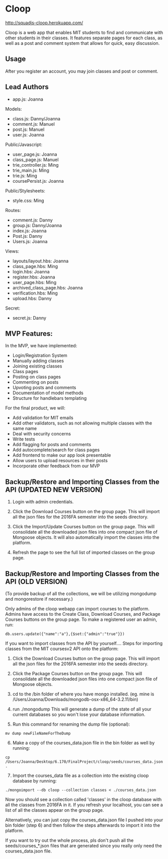 # Cloop

http://squadjs-cloop.herokuapp.com/

Cloop is a web app that enables MIT students to find and communicate with other students in their classes. It features separate pages for each class, as well as a post and comment system that allows for quick, easy discussion.

## Usage

After you register an account, you may join classes and post or comment.

## Lead Authors

- app.js: Joanna

Models:
- class.js: Danny/Joanna
- comment.js: Manuel
- post.js: Manuel
- user.js: Joanna

Public/Javascript:
- user_page.js: Joanna
- class_page.js: Manuel
- trie_controller.js: Ming
- trie_main.js: Ming
- trie.js: Ming
- coursePersist.js: Joanna

Public/Stylesheets:
- style.css: Ming

Routes:
- comment.js: Danny
- group.js: Danny/Joanna
- index.js: Joanna
- Post.js: Danny
- Users.js: Joanna

Views:
- layouts/layout.hbs: Joanna
- class_page.hbs: Ming
- login.hbs: Joanna
- register.hbs: Joanna
- user_page.hbs: Ming
- archived_class_page.hbs: Joanna
- verification.hbs: Ming
- upload.hbs: Danny

Secret:
- secret.js: Danny

## MVP Features:

In the MVP, we have implemented:
- Login/Registration System
- Manually adding classes
- Joining existing classes
- Class pages
- Posting on class pages
- Commenting on posts
- Upvoting posts and comments
- Documentation of model methods
- Structure for handlebars templating

For the final product, we will:
- Add validation for MIT emails
- Add other validators, such as not allowing multiple classes with the same name
- Deal with security concerns
- Write tests 
- Add flagging for posts and comments
- Add autocomplete/search for class pages
- Add frontend to make our app look presentable
- Allow users to upload resources in their posts
- Incorporate other feedback from our MVP


## Backup/Restore and Importing Classes from the API (UPDATED NEW VERSION)

1) Login with admin credentials.


2) Click the Download Courses button on the group page. This will import all the json files for the 2016FA semester into the seeds directory.


3) Click the Import/Update Courses button on the group page. This will consolidate all the downloaded json files into one compact json file of Mongoose objects. It will also automatically import the classes into the platform. 


4) Refresh the page to see the full list of imported classes on the group page.



## Backup/Restore and Importing Classes from the API (OLD VERSION)
(To provide backup of all the collections, we will be utilizing mongodump and mongorestore if necessary.)


Only admins of the cloop webapp can import courses to the platform. Admins have access to the Create Class, Download Courses, and Package Courses buttons on the group page. To make a registered user an admin, run:

```
db.users.update({"name":"a"},{$set:{"admin":"true"}})
```


If you want to import classes from the API by yourself....
Steps for importing classes from the MIT coursesv2 API onto the platform:


1) Click the Download Courses button on the group page. This will import all the json files for the 2016FA semester into the seeds directory.


2) Click the Package Courses button on the group page. This will consolidate all the downloaded json files into one compact json file of Mongoose objects.


3) cd to the /bin folder of where you have mongo installed. (eg. mine is /Users/Joanna/Downloads/mongodb-osx-x86_64-3.2.11/bin)


4) run ./mongodump 
This will generate a dump of the state of all your current databases so you won't lose your database information. 

5) Run this command for renaming the dump file (optional):

```
mv dump newFileNameForTheDump
```

6) Make a copy of the courses_data.json file in the bin folder as well by running:

```
cp /Users/Joanna/Desktop/6.170/FinalProject/cloop/seeds/courses_data.json .
```

7) Import the courses_data file as a collection into the existing cloop database by running:

```
./mongoimport --db cloop --collection classes < ./courses_data.json
```

Now you should see a collection called 'classes' in the cloop database with all the classes from 2016FA in it. If you refresh your localhost, you can see a list of all the classes appear on the group page.


Alternatively, you can just copy the courses_data.json file I pushed into your bin folder (step 6) and then follow the steps afterwards to import it into the platform. 


If you want to try out the whole process, pls don't push all the seeds/courses_*.json files that are generated since you really only need the courses_data.json file.
